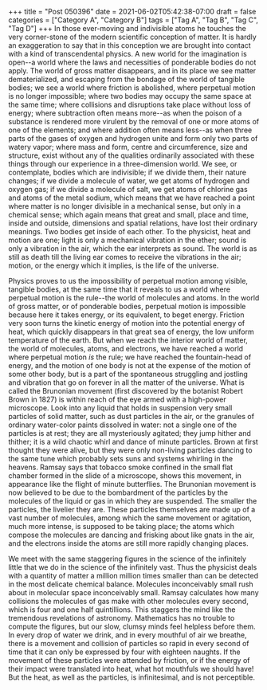 +++
title = "Post 050396"
date = 2021-06-02T05:42:38-07:00
draft = false
categories = ["Category A", "Category B"]
tags = ["Tag A", "Tag B", "Tag C", "Tag D"]
+++
In those ever-moving and indivisible atoms he touches the very corner-stone of the modern scientific conception of matter. It is hardly an exaggeration to say that in this conception we are brought into contact with a kind of transcendental physics. A new world for the imagination is open--a world where the laws and necessities of ponderable bodies do not apply. The world of gross matter disappears, and in its place we see matter dematerialized, and escaping from the bondage of the world of tangible bodies; we see a world where friction is abolished, where perpetual motion is no longer impossible; where two bodies may occupy the same space at the same time; where collisions and disruptions take place without loss of energy; where subtraction often means more--as when the poison of a substance is rendered more virulent by the removal of one or more atoms of one of the elements; and where addition often means less--as when three parts of the gases of oxygen and hydrogen unite and form only two parts of watery vapor; where mass and form, centre and circumference, size and structure, exist without any of the qualities ordinarily associated with these things through our experience in a three-dimension world. We see, or contemplate, bodies which are indivisible; if we divide them, their nature changes; if we divide a molecule of water, we get atoms of hydrogen and oxygen gas; if we divide a molecule of salt, we get atoms of chlorine gas and atoms of the metal sodium, which means that we have reached a point where matter is no longer divisible in a mechanical sense, but only in a chemical sense; which again means that great and small, place and time, inside and outside, dimensions and spatial relations, have lost their ordinary meanings. Two bodies get inside of each other. To the physicist, heat and motion are one; light is only a mechanical vibration in the ether; sound is only a vibration in the air, which the ear interprets as sound. The world is as still as death till the living ear comes to receive the vibrations in the air; motion, or the energy which it implies, is the life of the universe.

Physics proves to us the impossibility of perpetual motion among visible, tangible bodies, at the same time that it reveals to us a world where perpetual motion is the rule--the world of molecules and atoms. In the world of gross matter, or of ponderable bodies, perpetual motion is impossible because here it takes energy, or its equivalent, to beget energy. Friction very soon turns the kinetic energy of motion into the potential energy of heat, which quickly disappears in that great sea of energy, the low uniform temperature of the earth. But when we reach the interior world of matter, the world of molecules, atoms, and electrons, we have reached a world where perpetual motion _is_ the rule; we have reached the fountain-head of energy, and the motion of one body is not at the expense of the motion of some other body, but is a part of the spontaneous struggling and jostling and vibration that go on forever in all the matter of the universe. What is called the Brunonian movement (first discovered by the botanist Robert Brown in 1827) is within reach of the eye armed with a high-power microscope. Look into any liquid that holds in suspension very small particles of solid matter, such as dust particles in the air, or the granules of ordinary water-color paints dissolved in water: not a single one of the particles is at rest; they are all mysteriously agitated; they jump hither and thither; it is a wild chaotic whirl and dance of minute particles. Brown at first thought they were alive, but they were only non-living particles dancing to the same tune which probably sets suns and systems whirling in the heavens. Ramsay says that tobacco smoke confined in the small flat chamber formed in the slide of a microscope, shows this movement, in appearance like the flight of minute butterflies. The Brunonian movement is now believed to be due to the bombardment of the particles by the molecules of the liquid or gas in which they are suspended. The smaller the particles, the livelier they are. These particles themselves are made up of a vast number of molecules, among which the same movement or agitation, much more intense, is supposed to be taking place; the atoms which compose the molecules are dancing and frisking about like gnats in the air, and the electrons inside the atoms are still more rapidly changing places.

We meet with the same staggering figures in the science of the infinitely little that we do in the science of the infinitely vast. Thus the physicist deals with a quantity of matter a million million times smaller than can be detected in the most delicate chemical balance. Molecules inconceivably small rush about in molecular space inconceivably small. Ramsay calculates how many collisions the molecules of gas make with other molecules every second, which is four and one half quintillions. This staggers the mind like the tremendous revelations of astronomy. Mathematics has no trouble to compute the figures, but our slow, clumsy minds feel helpless before them. In every drop of water we drink, and in every mouthful of air we breathe, there is a movement and collision of particles so rapid in every second of time that it can only be expressed by four with eighteen naughts. If the movement of these particles were attended by friction, or if the energy of their impact were translated into heat, what hot mouthfuls we should have! But the heat, as well as the particles, is infinitesimal, and is not perceptible.
